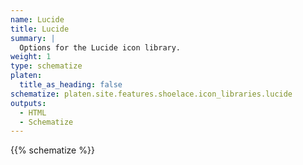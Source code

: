 ```yaml
---
name: Lucide
title: Lucide
summary: |
  Options for the Lucide icon library.
weight: 1
type: schematize
platen:
  title_as_heading: false
schematize: platen.site.features.shoelace.icon_libraries.lucide
outputs:
  - HTML
  - Schematize
---
```


{{% schematize %}}
